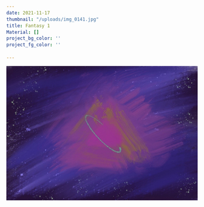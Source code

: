 ```yaml
---
date: 2021-11-17
thumbnail: "/uploads/img_0141.jpg"
title: Fantasy 1
Material: []
project_bg_color: ''
project_fg_color: ''

---
```

![](/uploads/img_0141.jpg)